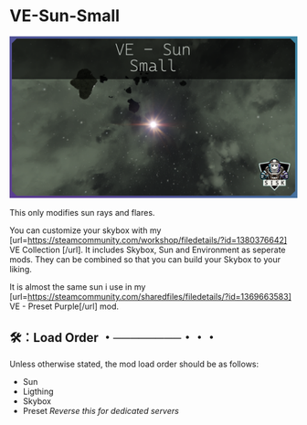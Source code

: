 # VE-Sun-Small

![Example Screenshot](Mod/thumb.png)

This only modifies sun rays and flares.

You can customize your skybox with my [url=https://steamcommunity.com/workshop/filedetails/?id=1380376642] VE Collection [/url].
It includes Skybox, Sun and Environment as seperate mods. They can be combined so that you can build your Skybox to your liking.

It is almost the same sun i use in my [url=https://steamcommunity.com/sharedfiles/filedetails/?id=1369663583] VE - Preset Purple[/url] mod.

## 🛠︰Load Order ・────────・・・
Unless otherwise stated, the mod load order should be as follows:

* Sun
* Ligthing
* Skybox
* Preset
*Reverse this for dedicated servers*